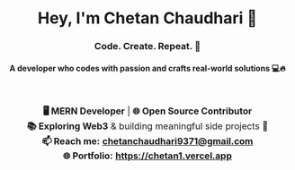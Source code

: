 <h1 align="center">Hey, I'm <strong>Chetan Chaudhari</strong> 👋</h1>
<h3 align="center">Code. Create. Repeat. 🚀</h3>
<h4 align="center">A developer who codes with passion and crafts real-world solutions 💻🔥</h4>

<br/>

<div align="center">
  <ul style="list-style: none; padding: 0; font-size: 16px;">
    <li><strong>🖥 MERN Developer</strong> | <strong>🌐 Open Source Contributor</strong></li>
    <li><strong>📚 Exploring Web3</strong> & building meaningful side projects 🚀</li>
    <li><strong>📫 Reach me:</strong> <a href="mailto:chetanchaudhari9371@gmail.com"><strong>chetanchaudhari9371@gmail.com</strong></a></li>
    <li><strong>🌐 Portfolio:</strong> <a href="https://chetan1.vercel.app/"><strong>https://chetan1.vercel.app</strong></a></li>
  </ul>
</div>
